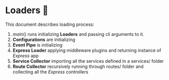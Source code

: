 # Loaders 🛫

This document describes loading process:

1. _main_() runs initializing **Loaders** and passing cli arguments to it.
2. **Configurations** are initializing
3. **Event Pipe** is initializing
4. **Express Loader** applying middleware plugins and returning instance of _Express_ app
5. **Service Collector** importing all the services defined in a services/ folder
6. **Route Collector** recursively running through routes/ folder and collecting all the _Express_ controllers
